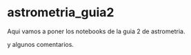 # astrometria_guia2
Aqui vamos a poner los notebooks de la guia 2 de astrometria.

y algunos comentarios.
